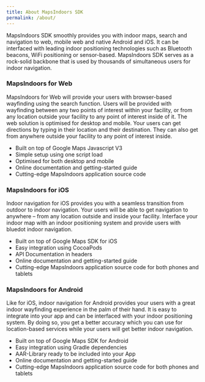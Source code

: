 ```yaml
---
title: About MapsIndoors SDK
permalink: /about/
---
```


MapsIndoors SDK smoothly provides you with indoor maps, search and navigation to web, mobile web and native Android and iOS. It can be interfaced with leading indoor positioning technologies such as Bluetooth beacons, WiFi positioning or sensor-based. MapsIndoors SDK serves as a rock-solid backbone that is used by thousands of simultaneous users for indoor navigation.

### MapsIndoors for Web

MapsIndoors for Web will provide your users with browser-based wayfinding using the search function. Users will be provided with wayfinding between any two points of interest within your facility, or from any location outside your facility to any point of interest inside of it. The web solution is optimised for desktop and mobile. Your users can get directions by typing in their location and their destination. They can also get from anywhere outside your facility to any point of interest inside.

* Built on top of Google Maps Javascript V3
* Simple setup using one script load
* Optimised for both desktop and mobile
* Online documentation and getting-started guide
* Cutting-edge MapsIndoors application source code

### MapsIndoors for iOS

Indoor navigation for iOS provides you with a seamless transition from outdoor to indoor navigation. Your users will be able to get navigation to anywhere – from any location outside and inside your facility. Interface your indoor map with an indoor positioning system and provide users with bluedot indoor navigation.

* Built on top of Google Maps SDK for iOS
* Easy integration using CocoaPods
* API Documentation in headers
* Online documentation and getting-started guide
* Cutting-edge MapsIndoors application source code for both phones and tablets

### MapsIndoors for Android

Like for iOS, indoor navigation for Android provides your users with a great indoor wayfinding experience in the palm of their hand. It is easy to integrate into your app and can be interfaced with your indoor positioning system. By doing so, you get a better accuracy which you can use for location-based services while your users will get better indoor navigation.

* Built on top of Google Maps SDK for Android
* Easy integration using Gradle dependencies
* AAR-Library ready to be included into your App
* Online documentation and getting-started guide
* Cutting-edge MapsIndoors application source code for both phones and tablets